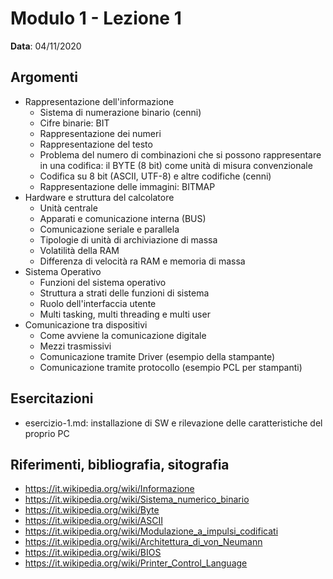 # Modulo 1 - Lezione 1

__Data__: 04/11/2020

## Argomenti

- Rappresentazione dell'informazione
  - Sistema di numerazione binario (cenni)
  - Cifre binarie: BIT
  - Rappresentazione dei numeri
  - Rappresentazione del testo
  - Problema del numero di combinazioni che si possono rappresentare in una codifica: il BYTE (8 bit) come unità di misura convenzionale
  - Codifica su 8 bit (ASCII, UTF-8) e altre codifiche (cenni)
  - Rappresentazione delle immagini: BITMAP
- Hardware e struttura del calcolatore
  - Unità centrale
  - Apparati e comunicazione interna (BUS)
  - Comunicazione seriale e parallela
  - Tipologie di unità di archiviazione di massa
  - Volatilità della RAM
  - Differenza di velocità ra RAM e memoria di massa
- Sistema Operativo
  - Funzioni del sistema operativo
  - Struttura a strati delle funzioni di sistema
  - Ruolo dell'interfaccia utente
  - Multi tasking, multi threading e multi user
- Comunicazione tra dispositivi
  - Come avviene la comunicazione digitale
  - Mezzi trasmissivi
  - Comunicazione tramite Driver (esempio della stampante)
  - Comunicazione tramite protocollo (esempio PCL per stampanti) 

## Esercitazioni

- esercizio-1.md: installazione di SW e rilevazione delle caratteristiche del proprio PC


## Riferimenti, bibliografia, sitografia

- https://it.wikipedia.org/wiki/Informazione
- https://it.wikipedia.org/wiki/Sistema_numerico_binario
- https://it.wikipedia.org/wiki/Byte
- https://it.wikipedia.org/wiki/ASCII
- https://it.wikipedia.org/wiki/Modulazione_a_impulsi_codificati
- https://it.wikipedia.org/wiki/Architettura_di_von_Neumann
- https://it.wikipedia.org/wiki/BIOS
- https://it.wikipedia.org/wiki/Printer_Control_Language